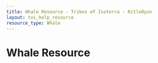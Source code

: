 ```yaml
---
title: Whale Resource - Tribes of Isoterra - KitleOyun
layout: toi_help_resource
resource_type: Whale
---
```


<h1 class="h1">Whale Resource</h1>
